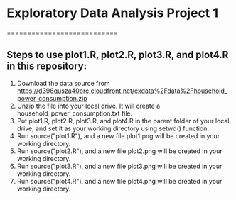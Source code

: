 # Exploratory Data Analysis   Project 1
===========================
## Steps to use plot1.R, plot2.R, plot3.R, and plot4.R in this repository:
1. Download the data source from https://d396qusza40orc.cloudfront.net/exdata%2Fdata%2Fhousehold_power_consumption.zip
2. Unzip the file into your local drive. It will create a household_power_consumption.txt file.
3. Put plot1.R, plot2.R, plot3.R, and plot4.R in the parent folder of your local drive, and set it as your working directory using setwd() function.
4. Run source("plot1.R"), and a new file plot1.png will be created in your working directory.
5. Run source("plot2.R"), and a new file plot2.png will be created in your working directory.
6. Run source("plot3.R"), and a new file plot3.png will be created in your working directory.
7. Run source("plot4.R"), and a new file plot4.png will be created in your working directory.

